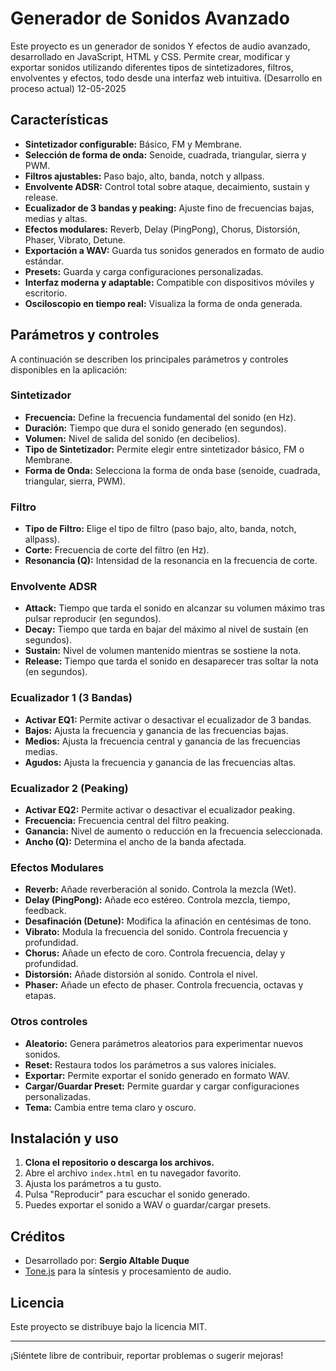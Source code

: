 # Generador de Sonidos Avanzado

Este proyecto es un generador de sonidos Y efectos de audio avanzado, desarrollado en JavaScript, HTML y CSS. Permite crear, modificar y exportar sonidos utilizando diferentes tipos de sintetizadores, filtros, envolventes y efectos, todo desde una interfaz web intuitiva. (Desarrollo en proceso actual) 12-05-2025

## Características

- **Sintetizador configurable:** Básico, FM y Membrane.
- **Selección de forma de onda:** Senoide, cuadrada, triangular, sierra y PWM.
- **Filtros ajustables:** Paso bajo, alto, banda, notch y allpass.
- **Envolvente ADSR:** Control total sobre ataque, decaimiento, sustain y release.
- **Ecualizador de 3 bandas y peaking:** Ajuste fino de frecuencias bajas, medias y altas.
- **Efectos modulares:** Reverb, Delay (PingPong), Chorus, Distorsión, Phaser, Vibrato, Detune.
- **Exportación a WAV:** Guarda tus sonidos generados en formato de audio estándar.
- **Presets:** Guarda y carga configuraciones personalizadas.
- **Interfaz moderna y adaptable:** Compatible con dispositivos móviles y escritorio.
- **Osciloscopio en tiempo real:** Visualiza la forma de onda generada.

## Parámetros y controles

A continuación se describen los principales parámetros y controles disponibles en la aplicación:

### Sintetizador

- **Frecuencia:** Define la frecuencia fundamental del sonido (en Hz).
- **Duración:** Tiempo que dura el sonido generado (en segundos).
- **Volumen:** Nivel de salida del sonido (en decibelios).
- **Tipo de Sintetizador:** Permite elegir entre sintetizador básico, FM o Membrane.
- **Forma de Onda:** Selecciona la forma de onda base (senoide, cuadrada, triangular, sierra, PWM).

### Filtro

- **Tipo de Filtro:** Elige el tipo de filtro (paso bajo, alto, banda, notch, allpass).
- **Corte:** Frecuencia de corte del filtro (en Hz).
- **Resonancia (Q):** Intensidad de la resonancia en la frecuencia de corte.

### Envolvente ADSR

- **Attack:** Tiempo que tarda el sonido en alcanzar su volumen máximo tras pulsar reproducir (en segundos).
- **Decay:** Tiempo que tarda en bajar del máximo al nivel de sustain (en segundos).
- **Sustain:** Nivel de volumen mantenido mientras se sostiene la nota.
- **Release:** Tiempo que tarda el sonido en desaparecer tras soltar la nota (en segundos).

### Ecualizador 1 (3 Bandas)

- **Activar EQ1:** Permite activar o desactivar el ecualizador de 3 bandas.
- **Bajos:** Ajusta la frecuencia y ganancia de las frecuencias bajas.
- **Medios:** Ajusta la frecuencia central y ganancia de las frecuencias medias.
- **Agudos:** Ajusta la frecuencia y ganancia de las frecuencias altas.

### Ecualizador 2 (Peaking)

- **Activar EQ2:** Permite activar o desactivar el ecualizador peaking.
- **Frecuencia:** Frecuencia central del filtro peaking.
- **Ganancia:** Nivel de aumento o reducción en la frecuencia seleccionada.
- **Ancho (Q):** Determina el ancho de la banda afectada.

### Efectos Modulares

- **Reverb:** Añade reverberación al sonido. Controla la mezcla (Wet).
- **Delay (PingPong):** Añade eco estéreo. Controla mezcla, tiempo, feedback.
- **Desafinación (Detune):** Modifica la afinación en centésimas de tono.
- **Vibrato:** Modula la frecuencia del sonido. Controla frecuencia y profundidad.
- **Chorus:** Añade un efecto de coro. Controla frecuencia, delay y profundidad.
- **Distorsión:** Añade distorsión al sonido. Controla el nivel.
- **Phaser:** Añade un efecto de phaser. Controla frecuencia, octavas y etapas.

### Otros controles

- **Aleatorio:** Genera parámetros aleatorios para experimentar nuevos sonidos.
- **Reset:** Restaura todos los parámetros a sus valores iniciales.
- **Exportar:** Permite exportar el sonido generado en formato WAV.
- **Cargar/Guardar Preset:** Permite guardar y cargar configuraciones personalizadas.
- **Tema:** Cambia entre tema claro y oscuro.

## Instalación y uso

1. **Clona el repositorio o descarga los archivos.**
2. Abre el archivo `index.html` en tu navegador favorito.
3. Ajusta los parámetros a tu gusto.
4. Pulsa "Reproducir" para escuchar el sonido generado.
5. Puedes exportar el sonido a WAV o guardar/cargar presets.



## Créditos

- Desarrollado por: **Sergio Altable Duque**
- [Tone.js](https://tonejs.github.io/) para la síntesis y procesamiento de audio.


## Licencia

Este proyecto se distribuye bajo la licencia MIT.

---

¡Siéntete libre de contribuir, reportar problemas o sugerir mejoras!